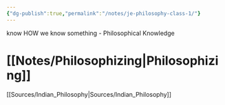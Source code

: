```yaml
---
{"dg-publish":true,"permalink":"/notes/je-philosophy-class-1/"}
---
```



know HOW we know something - Philosophical Knowledge 

# [[Notes/Philosophizing\|Philosophizing]]

[[Sources/Indian_Philosophy\|Sources/Indian_Philosophy]]
